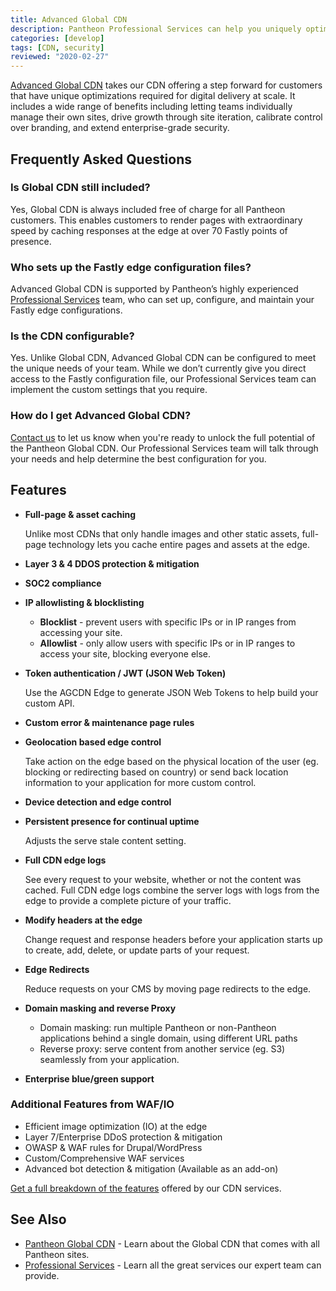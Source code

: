 ```yaml
---
title: Advanced Global CDN
description: Pantheon Professional Services can help you uniquely optimize our Global CDN
categories: [develop]
tags: [CDN, security]
reviewed: "2020-02-27"
---
```


[Advanced Global CDN](https://pantheon.io/product/advanced-global-cdn) takes our CDN offering a step forward for customers that have unique optimizations required for digital delivery at scale. It includes a wide range of benefits including letting teams individually manage their own sites, drive growth through site iteration, calibrate control over branding, and extend enterprise-grade security.

## Frequently Asked Questions

### Is Global CDN still included?

Yes, Global CDN is always included free of charge for all Pantheon customers. This enables customers  to render pages with extraordinary speed by caching responses at the edge at over 70 Fastly points of presence.

### Who sets up the Fastly edge configuration files?

Advanced Global CDN is supported by Pantheon’s highly experienced [Professional Services](/professional-services) team, who can set up, configure, and maintain your Fastly edge configurations.

### Is the CDN configurable?

Yes. Unlike Global CDN, Advanced Global CDN can be configured to meet the unique needs of your team. While we don’t currently give you direct access to the Fastly configuration file, our Professional Services team can implement the custom settings that you require.

### How do I get Advanced Global CDN?

[Contact us](https://pantheon.io/contact?docs) to let us know when you're ready to unlock the full potential of the Pantheon Global CDN. Our Professional Services team will talk through your needs and help determine the best configuration for you.

## Features

- **Full-page & asset caching**

  Unlike most CDNs that only handle images and other static assets, full-page technology lets you cache entire pages and assets at the edge.
- **Layer 3 & 4 DDOS protection & mitigation**
- **SOC2 compliance**
- **IP allowlisting & blocklisting**
  - **Blocklist** - prevent users with specific IPs or in IP ranges from accessing your site.
  - **Allowlist** - only allow users with specific IPs or in IP ranges to access your site, blocking everyone else.
- **Token authentication / JWT (JSON Web Token)**

  Use the AGCDN Edge to generate JSON Web Tokens<Popover title="JSON Web Tokens" content="A JSON Web Tokens is an Internet standard for creating compact, encrypted JSON-based access tokens that assert some number of claims, such as 'logged in as admin'." /> to help build your custom API.
- **Custom error & maintenance page rules**
- **Geolocation based edge control**

  Take action on the edge based on the physical location of the user (eg. blocking or redirecting based on country) or send back location information to your application for more custom control.
- **Device detection and edge control**
- **Persistent presence for continual uptime**

  Adjusts the serve stale content setting.
- **Full CDN edge logs**

  See every request to your website, whether or not the content was cached. Full CDN edge logs combine the server logs with logs from the edge to provide a complete picture of your traffic.
- **Modify headers at the edge**

  Change request and response headers before your application starts up to create, add, delete, or update parts of your request.
- **Edge Redirects**

  Reduce requests on your CMS by moving page redirects to the edge.
- **Domain masking and reverse Proxy**
  - Domain masking: run multiple Pantheon or non-Pantheon applications behind a single domain, using different URL paths
  - Reverse proxy: serve content from another service (eg. S3) seamlessly from your application.
- **Enterprise blue/green support**

### Additional Features from WAF/IO

- Efficient image optimization (IO) at the edge
- Layer 7/Enterprise DDoS protection & mitigation
- OWASP & WAF rules for Drupal/WordPress
- Custom/Comprehensive WAF services
- Advanced bot detection & mitigation (Available as an add-on)

[Get a full breakdown of the features](https://pantheon.io/product/advanced-global-cdn#pricing-matrix-wrapper) offered by our CDN services.

## See Also

- [Pantheon Global CDN](/global-cdn) - Learn about the Global CDN that comes with all Pantheon sites.
- [Professional Services](/professional-services) - Learn all the great services our expert team can provide.
